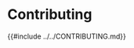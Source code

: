 <!--
  Include the contents of CONTRIBUTING.md from the project root (where GitHub likes it 
  to be)
-->
# Contributing

{{#include ../../CONTRIBUTING.md}}
